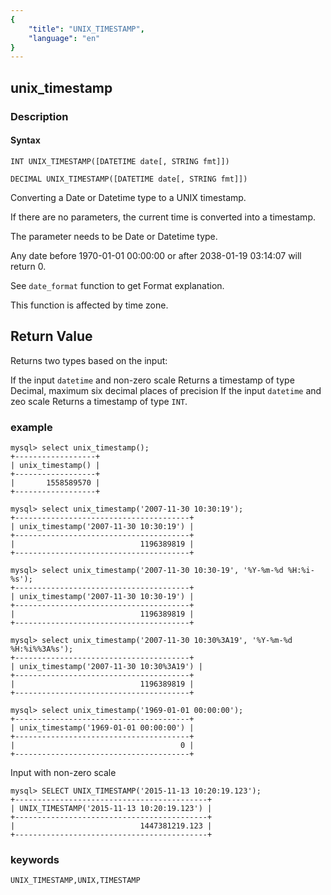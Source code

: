 ```yaml
---
{
    "title": "UNIX_TIMESTAMP",
    "language": "en"
}
---
```


## unix_timestamp
### Description
#### Syntax

`INT UNIX_TIMESTAMP([DATETIME date[, STRING fmt]])`

`DECIMAL UNIX_TIMESTAMP([DATETIME date[, STRING fmt]])`

Converting a Date or Datetime type to a UNIX timestamp.

If there are no parameters, the current time is converted into a timestamp.

The parameter needs to be Date or Datetime type.

Any date before 1970-01-01 00:00:00 or after 2038-01-19 03:14:07 will return 0.

See `date_format` function to get Format explanation.

This function is affected by time zone.


## Return Value
Returns two types based on the input:

If the input `datetime` and non-zero scale
Returns a timestamp of type Decimal, maximum six decimal places of precision
If the input `datetime` and zeo scale
Returns a timestamp of type `INT`.
### example

```
mysql> select unix_timestamp();
+------------------+
| unix_timestamp() |
+------------------+
|       1558589570 |
+------------------+

mysql> select unix_timestamp('2007-11-30 10:30:19');
+---------------------------------------+
| unix_timestamp('2007-11-30 10:30:19') |
+---------------------------------------+
|                            1196389819 |
+---------------------------------------+

mysql> select unix_timestamp('2007-11-30 10:30-19', '%Y-%m-%d %H:%i-%s');
+---------------------------------------+
| unix_timestamp('2007-11-30 10:30-19') |
+---------------------------------------+
|                            1196389819 |
+---------------------------------------+

mysql> select unix_timestamp('2007-11-30 10:30%3A19', '%Y-%m-%d %H:%i%%3A%s');
+---------------------------------------+
| unix_timestamp('2007-11-30 10:30%3A19') |
+---------------------------------------+
|                            1196389819 |
+---------------------------------------+

mysql> select unix_timestamp('1969-01-01 00:00:00');
+---------------------------------------+
| unix_timestamp('1969-01-01 00:00:00') |
+---------------------------------------+
|                                     0 |
+---------------------------------------+
```

Input with non-zero scale

```
mysql> SELECT UNIX_TIMESTAMP('2015-11-13 10:20:19.123');
+-------------------------------------------+
| UNIX_TIMESTAMP('2015-11-13 10:20:19.123') |
+-------------------------------------------+
|                            1447381219.123 |
+-------------------------------------------+
```

### keywords

    UNIX_TIMESTAMP,UNIX,TIMESTAMP
